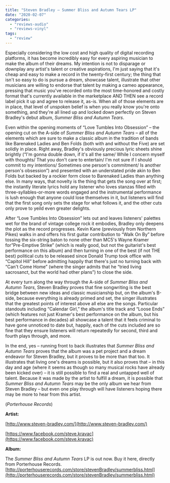 ```yaml
---
title: "Steven Bradley – Summer Bliss and Autumn Tears LP"
date: "2020-02-07"
categories: 
  - "reviews-audio"
  - "reviews-vinyl"
tags: 
  - "review"
---
```


Especially considering the low cost and high quality of digital recording platforms, it has become incredibly easy for every aspiring musician to make the album of their dreams. My intention is not to disparage or downplay any artist's talent or creative aspirations, I'm just saying that it's cheap and easy to make a record in the twenty-first century; the thing that isn't so easy to do is pursue a dream, showcase talent, illustrate that other musicians are willing to endorse that talent by making a cameo appearance, pressing that music you've recorded onto the most time-honored and costly format that's currently available in the marketplace AND THEN see a record label pick it up and agree to release it, as-is. When all of those elements are in place, that level of unspoken belief is when you really know you're onto something, and they're all lined up and locked down perfectly on Steven Bradley's debut album, _Summer Bliss and Autumn Tears_.

Even within the opening moments of “Love Tumbles Into Obsession” – the opening cut on the A-side of _Summer Bliss and Autumn Tears_ – all of the elements which are sure to make a classic album in the tradition of bands like Barenaked Ladies and Ben Folds (both with and without the Five) are set solidly in place. Right away, Bradley's obviously precious lyric sheets shine brightly (“I'm gonna double down, if it's all the same/ While I concern myself with thoughts/ That you don't care to entertain/ I'm not sure if I should commit to my intentions/ Sometimes one person's commitment/ Is another person's obsession”) and presented with an understated pride akin to Ben Folds but backed by a rockier form close to Barenaked Ladies than anything else. In many ways, that novelty is the thing that gets the song over at first; the instantly literate lyrics hold any listener who loves stanzas filled with three-syllables-or-more words engaged and the instrumental performance is lush enough that anyone could lose themselves in it, but listeners will find that the first song only sets the stage for what follows it, and the other cuts only prove to yeild even greater delights.

After “Love Tumbles Into Obsession” lets out and leaves listeners' palettes wet for the brand of vintage college rock it embodies, Bradley only deepens the plot as the record progresses. Kevin Kane (previously from Northern Pikes) walks in and offers his first guitar contribution to “Walk On By” before tossing the six-string baton to none other than MC5's Wayne Kramer for”Pre-Emptive Strike” (which is really good, but not the guitarist's best performance on this album) and then turning in one of the best (if not THE best) political cuts to be released since Donald Trump took office with “Capitol Hill” before admitting happily that there's just no turning back with “Can't Come Home” (where the singer admits that he “tried living sacrosanct, but the world had other plans”) to close the side.

At every turn along the way through the A-side of _Summer Bliss and Autumn Tears_, Steven Bradley proves that fine songwriting is the best bridge between new ideas and classic musicianship but, on the album's B-side, because everything is already primed and set, the singer illustrates that the greatest points of interest above all else are the songs. Particular standouts including “Calendar Girl,” the album's title track and “Loose Ends” (which features not just Kramer's best performance on the album, but his best performance in decades) all showcase a talent that it feels criminal to have gone unnoticed to date but, happily, each of the cuts included are so fine that they ensure listeners will return repeatedly for second, third and fourth plays through, and more.

In the end, yes – running front to back illustrates that _Summer Bliss and Autumn Tears_ proves that the album was a pet project and a dream endeavor for Steven Bradley, but it proves to be more than that too. It illustrates that living one's dreams is possible, but it also proves that – in this day and age (where it seems as though so many musical rocks have already been kicked over) – it is still possible to find a real and untapped well of talent. Because it was made by the artist to fulfill a dream, it is possible that _Summer Bliss and Autumn Tears_ may be the only album we hear from Steven Bradley – but even one play through will have listeners hoping there may be more to hear from this artist. 

(_Porterhouse Records_)

**Artist:**

[http://www.steven-bradley.com/](http://www.steven-bradley.com/)

[https://www.facebook.com/steve.kravac](https://www.facebook.com/steve.kravac)

**Album:**

The _Summer Bliss and Autumn Tears_ LP is out now. Buy it here, directly from Porterhouse Records. [http://porterhouserecords.com/store/stevenBradley/summerbliss.html](http://porterhouserecords.com/store/stevenBradley/summerbliss.html)
